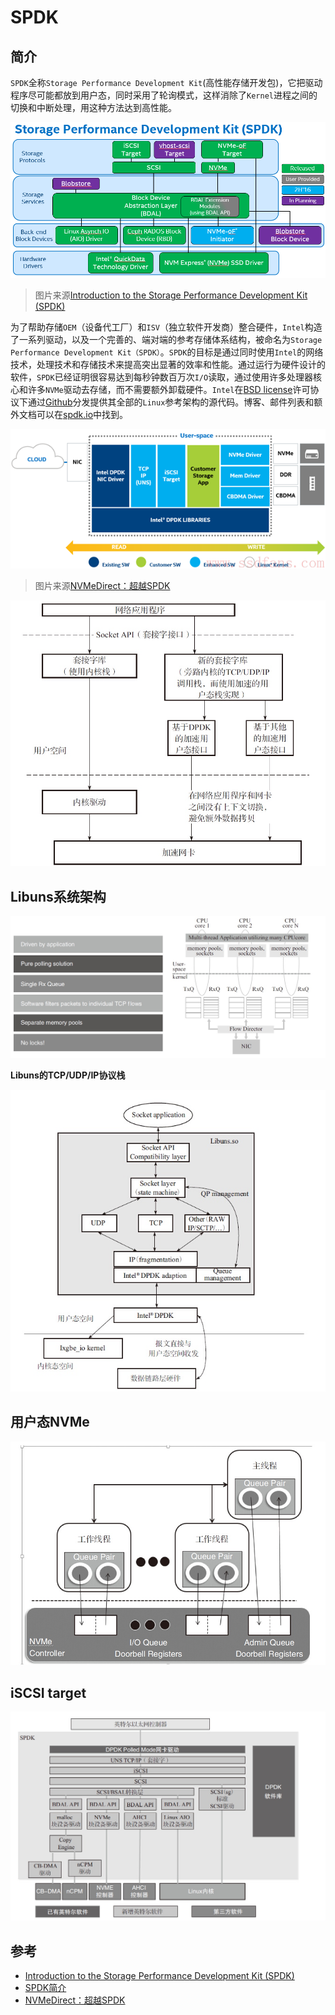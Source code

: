 # SPDK

## 简介

`SPDK`全称`Storage Performance Development Kit`(高性能存储开发包)，它把驱动程序尽可能都放到用户态，同时采用了轮询模式，这样消除了`Kernel`进程之间的切换和中断处理，用这种方法达到高性能。

![spdk architecture](images/introduction-to-the-storage-performance-development-kit-spdk-fig2.png)

> 图片来源[Introduction to the Storage Performance Development Kit (SPDK)](https://software.intel.com/en-us/articles/introduction-to-the-storage-performance-development-kit-spdk)

为了帮助存储`OEM`（设备代工厂）和`ISV`（独立软件开发商）整合硬件，`Intel`构造了一系列驱动，以及一个完善的、端对端的参考存储体系结构，被命名为`Storage Performance Development Kit（SPDK）`。`SPDK`的目标是通过同时使用`Intel`的网络技术，处理技术和存储技术来提高突出显著的效率和性能。通过运行为硬件设计的软件，`SPDK`已经证明很容易达到每秒钟数百万次`I/O`读取，通过使用许多处理器核心和许多`NVMe`驱动去存储，而不需要额外卸载硬件。`Intel`在[BSD license](https://github.com/spdk/spdk/blob/master/LICENSE)许可协议下通过[Github](https://github.com/spdk)分发提供其全部的`Linux`参考架构的源代码。博客、邮件列表和额外文档可以在[spdk.io](http://www.spdk.io/)中找到。

![MVMe Direct](images/NVMeDirectS11.png)

> 图片来源[NVMeDirect：超越SPDK](http://www.ssdfans.com/nvmedirect%EF%BC%9A%E8%B6%85%E8%B6%8Aspdk1/3/)

![](images/14782308415777.jpg)

## Libuns系统架构

![](images/14782309148830.jpg)


**Libuns的TCP/UDP/IP协议栈**

![](images/14782308956820.jpg)

## 用户态NVMe

![](images/14782310053462.jpg)

## iSCSI target

![](images/14782310411794.jpg)

## 参考

- [Introduction to the Storage Performance Development Kit (SPDK)](https://software.intel.com/en-us/articles/introduction-to-the-storage-performance-development-kit-spdk)
- [SPDK简介](http://aidaiz.com/spdk/)
- [NVMeDirect：超越SPDK](http://www.ssdfans.com/nvmedirect%EF%BC%9A%E8%B6%85%E8%B6%8Aspdk1/3/)

